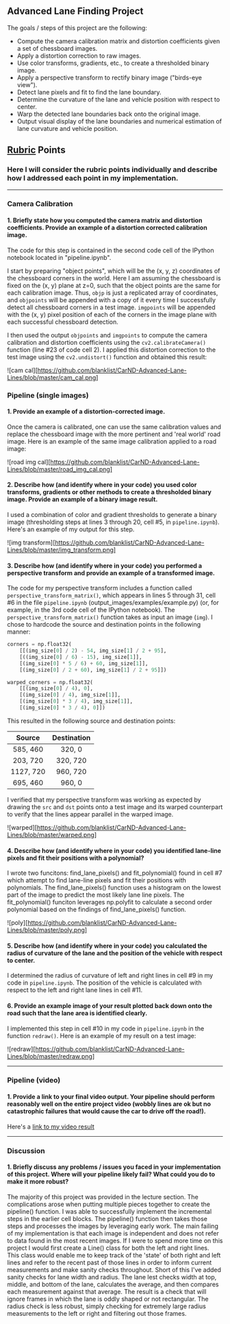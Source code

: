 ## Advanced Lane Finding Project

The goals / steps of this project are the following:

* Compute the camera calibration matrix and distortion coefficients given a set of chessboard images.
* Apply a distortion correction to raw images.
* Use color transforms, gradients, etc., to create a thresholded binary image.
* Apply a perspective transform to rectify binary image ("birds-eye view").
* Detect lane pixels and fit to find the lane boundary.
* Determine the curvature of the lane and vehicle position with respect to center.
* Warp the detected lane boundaries back onto the original image.
* Output visual display of the lane boundaries and numerical estimation of lane curvature and vehicle position.

[//]: # (Image References)

[image1]: ./examples/undistort_output.png "Undistorted"
[image2]: ./test_images/test1.jpg "Road Transformed"
[image3]: ./examples/binary_combo_example.jpg "Binary Example"
[image4]: ./examples/warped_straight_lines.jpg "Warp Example"
[image5]: ./examples/color_fit_lines.jpg "Fit Visual"
[image6]: ./examples/example_output.jpg "Output"
[video1]: ./project_video.mp4 "Video"

## [Rubric](https://review.udacity.com/#!/rubrics/571/view) Points

### Here I will consider the rubric points individually and describe how I addressed each point in my implementation.  

---

### Camera Calibration

#### 1. Briefly state how you computed the camera matrix and distortion coefficients. Provide an example of a distortion corrected calibration image.

The code for this step is contained in the second code cell of the IPython notebook located in "pipeline.ipynb".  

I start by preparing "object points", which will be the (x, y, z) coordinates of the chessboard corners in the world. Here I am assuming the chessboard is fixed on the (x, y) plane at z=0, such that the object points are the same for each calibration image.  Thus, `objp` is just a replicated array of coordinates, and `objpoints` will be appended with a copy of it every time I successfully detect all chessboard corners in a test image.  `imgpoints` will be appended with the (x, y) pixel position of each of the corners in the image plane with each successful chessboard detection.  

I then used the output `objpoints` and `imgpoints` to compute the camera calibration and distortion coefficients using the `cv2.calibrateCamera()` function (line #23 of code cell 2).  I applied this distortion correction to the test image using the `cv2.undistort()` function and obtained this result: 

![cam cal][https://github.com/blanklist/CarND-Advanced-Lane-Lines/blob/master/cam_cal.png]

### Pipeline (single images)

#### 1. Provide an example of a distortion-corrected image.

Once the camera is calibrated, one can use the same calibration values and replace the chessboard image with the more pertinent and 'real world' road image.
Here is an example of the same image calibration applied to a road image:

![road img cal][https://github.com/blanklist/CarND-Advanced-Lane-Lines/blob/master/road_img_cal.png]

#### 2. Describe how (and identify where in your code) you used color transforms, gradients or other methods to create a thresholded binary image.  Provide an example of a binary image result.

I used a combination of color and gradient thresholds to generate a binary image (thresholding steps at lines 3 through 20, cell #5, in `pipeline.ipynb`).  Here's an example of my output for this step.

![img transform][https://github.com/blanklist/CarND-Advanced-Lane-Lines/blob/master/img_transform.png]

#### 3. Describe how (and identify where in your code) you performed a perspective transform and provide an example of a transformed image.

The code for my perspective transform includes a function called `perspective_transform_matrix()`, which appears in lines 5 through 31, cell #6 in the file `pipeline.ipynb` (output_images/examples/example.py) (or, for example, in the 3rd code cell of the IPython notebook).  The `perspective_transform_matrix()` function takes as input an image (`img`).  I chose to hardcode the source and destination points in the following manner:

```python
corners = np.float32(
    [[(img_size[0] / 2) - 54, img_size[1] / 2 + 95],
    [((img_size[0] / 6) - 15), img_size[1]],
    [(img_size[0] * 5 / 6) + 60, img_size[1]],
    [(img_size[0] / 2 + 60), img_size[1] / 2 + 95]])

warped_corners = np.float32(
    [[(img_size[0] / 4), 0],
    [(img_size[0] / 4), img_size[1]],
    [(img_size[0] * 3 / 4), img_size[1]],
    [(img_size[0] * 3 / 4), 0]])
```

This resulted in the following source and destination points:

| Source        | Destination   | 
|:-------------:|:-------------:| 
| 585, 460      | 320, 0        | 
| 203, 720      | 320, 720      |
| 1127, 720     | 960, 720      |
| 695, 460      | 960, 0        |

I verified that my perspective transform was working as expected by drawing the `src` and `dst` points onto a test image and its warped counterpart to verify that the lines appear parallel in the warped image.

![warped][https://github.com/blanklist/CarND-Advanced-Lane-Lines/blob/master/warped.png]

#### 4. Describe how (and identify where in your code) you identified lane-line pixels and fit their positions with a polynomial?

I wrote two funcitons: find_lane_pixels() and fit_polynomial() found in cell #7 which attempt to find lane-line pixels and fit their positions with polynomials. The find_lane_pixels() function uses a histogram on the lowest part of the image to predict the most likely lane line pixels. The fit_polynomial() funciton leverages np.polyfit to calculate a second order polynomial based on the findings of find_lane_pixels() function.

![poly][https://github.com/blanklist/CarND-Advanced-Lane-Lines/blob/master/poly.png]

#### 5. Describe how (and identify where in your code) you calculated the radius of curvature of the lane and the position of the vehicle with respect to center.

I determined the radius of curvature of left and right lines in cell #9 in my code in `pipeline.ipynb`. The position of the vehicle is calculated with respect to the left and right lane lines in cell #11.

#### 6. Provide an example image of your result plotted back down onto the road such that the lane area is identified clearly.

I implemented this step in cell #10 in my code in `pipeline.ipynb` in the function `redraw()`.  Here is an example of my result on a test image:

![redraw][https://github.com/blanklist/CarND-Advanced-Lane-Lines/blob/master/redraw.png]

---

### Pipeline (video)

#### 1. Provide a link to your final video output.  Your pipeline should perform reasonably well on the entire project video (wobbly lines are ok but no catastrophic failures that would cause the car to drive off the road!).

Here's a [link to my video result](https://github.com/blanklist/CarND-Advanced-Lane-Lines/blob/master/output_images/project_video_processed.mp4)

---

### Discussion

#### 1. Briefly discuss any problems / issues you faced in your implementation of this project.  Where will your pipeline likely fail?  What could you do to make it more robust?

The majority of this project was provided in the lecture section. The complications arose when putting multiple pieces together to create the pipeline() function. I was able to successfully implement the incremental steps in the earlier cell blocks. The pipeline() function then takes those steps and processes the images by leveraging early work. The main failing of my implementation is that each image is independent and does not refer to data found in the most recent images. If I were to spend more time on this project I would first create a Line() class for both the left and right lines. This class would enable me to keep track of the 'state' of both right and left lines and refer to the recent past of those lines in order to inform current measurements and make sanity checks throughout. Short of this I've added sanity checks for lane width and radius. The lane lest checks width at top, middle, and bottom of the lane, calculates the average, and then compares each measurement against that average. The result is a check that will ignore frames in which the lane is oddly shaped or not rectangular. The radius check is less robust, simply checking for extremely large radius measurements to the left or right and filtering out those frames.
